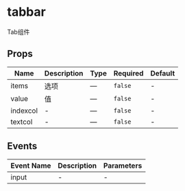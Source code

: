 # tabbar

Tab组件

## Props

<!-- @vuese:tabbar:props:start -->
|Name|Description|Type|Required|Default|
|---|---|---|---|---|
|items|选项|—|`false`|-|
|value|值|—|`false`|-|
|indexcol|-|—|`false`|-|
|textcol|-|—|`false`|-|

<!-- @vuese:tabbar:props:end -->


## Events

<!-- @vuese:tabbar:events:start -->
|Event Name|Description|Parameters|
|---|---|---|
|input|-|-|

<!-- @vuese:tabbar:events:end -->


